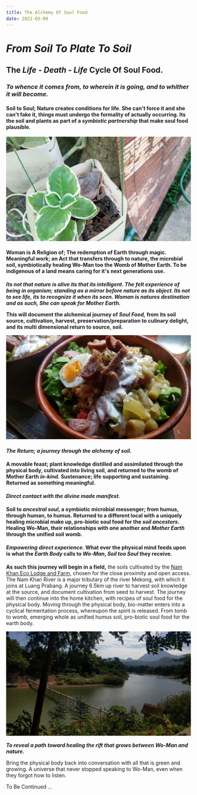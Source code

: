 ```yaml
---
title: The Alchemy Of Soul Food
date: 2021-03-09
---
```


# *From Soil To Plate To Soil*

## The *Life - Death - Life* Cycle Of Soul Food.

### *To whence it comes from, to wherein it is going, and to whither it will become.*

#### Soil to Soul; Nature creates conditions for life. She can't force it and she can't fake it, things must undergo the formality of actually occurring. Its the soil and plants as part of a *symbiotic partnership* that make soul food plausible.

![Growing Green](./soilToSoulFoodImages/frogPot.jpg)

#### Woman is A Religion of; The redemption of Earth through magic. Meaningful work; an Act that transfers through to nature, the microbial soil, symbiotically healing Wo-Man too the Womb of Mother Earth. To be indigenous of a land means caring for it's next generations use.

***Its not that nature is alive its that its intelligent. The felt experience of being in organism; standing as a mirror before nature as its object. Its not to see life, its to recognize it when its seen. Woman is natures destination and as such, She can speak for Mother Earth.***

**This will document the alchemical journey of *Soul Food,* from its soil source, cultivation, harvest, preservation/preparation to culinary delight, and its multi dimensional return to source, soil.**

![Soul Food](./soilToSoulFoodImages/soulFood01.jpg)

#### *The Return; a journey through the alchemy of soil.*

**A movable feast; plant knowledge distilled and assimilated through the physical body, cultivated into living soil, and returned to the womb of Mother Earth *in-kind.* Sustenance; life supporting and sustaining. Returned as something meaningful.**

#### *Direct contact with the divine made manifest.*

**Soil to *ancestral soul*, a symbiotic microbial messenger; from humus, through human, to humus. Returned to a different local with a uniquely healing microbial make up, pro-biotic soul food for the *soil ancestors*. Healing Wo-Man, their relationships with one another and *Mother Earth* through the unified soil womb.**

#### *Empowering direct experience.* What ever the physical mind feeds upon is what the *Earth Body* calls to *Wo-Man*, *Soil too Soul* they receive.

**As such this journey will begin in a field,** the soils cultivated by the [Nam Khan Eco Lodge and Farm,](https://www.namkhanecolodge.com/) chosen for the close proximity and open access. The Nam Khan River is a major tributary of the river Mekong, with which it joins at Luang Prabang. A journey 6.5km up river to harvest soil knowledge at the source, and document cultivation from seed to harvest. The journey will then continue into the home kitchen, with recipes of soul food for the physical body. Moving through the physical body, bio-matter enters into a cyclical fermentation process, whereupon the spirit is released. From tomb to womb, emerging whole as unified humus soil, pro-biotic soul food for the earth body.

![Nam Khan River](./soilToSoulFoodImages/bambooBridgeNamKhan01.jpg)

***To reveal a path toward healing the rift that grows between Wo-Man and nature.***

Bring the physical body back into conversation with all that is green and growing. A universe that never stopped speaking to Wo-Man, even when they forgot how to listen.

To Be Continued ...

